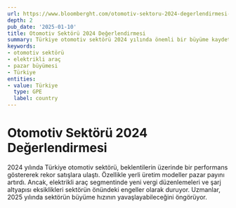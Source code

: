 ```yaml
---
url: https://www.bloomberght.com/otomotiv-sektoru-2024-degerlendirmesi-3737050
depth: 2
pub_date: '2025-01-10'
title: Otomotiv Sektörü 2024 Değerlendirmesi
summary: Türkiye otomotiv sektörü 2024 yılında önemli bir büyüme kaydetti, ancak elektrikli araç pazarında yeni düzenlemeler bekleniyor.
keywords:
- otomotiv sektörü
- elektrikli araç
- pazar büyümesi
- Türkiye
entities:
- value: Türkiye
  type: GPE
  label: country
---
```

# Otomotiv Sektörü 2024 Değerlendirmesi
2024 yılında Türkiye otomotiv sektörü, beklentilerin üzerinde bir performans göstererek rekor satışlara ulaştı. Özellikle yerli üretim modeller pazar payını artırdı. Ancak, elektrikli araç segmentinde yeni vergi düzenlemeleri ve şarj altyapısı eksiklikleri sektörün önündeki engeller olarak duruyor. Uzmanlar, 2025 yılında sektörün büyüme hızının yavaşlayabileceğini öngörüyor.
